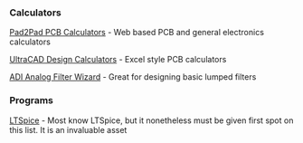 
### Calculators 
[Pad2Pad PCB Calculators](https://www.pad2pad.com/calculators/) - Web based PCB and general electronics calculators

[UltraCAD Design Calculators](https://www.ultracad.com/calc.htm) - Excel style PCB calculators 

[ADI Analog Filter Wizard](https://tools.analog.com/en/filterwizard/) - Great for designing basic lumped filters

### Programs 
[LTSpice](https://www.analog.com/en/design-center/design-tools-and-calculators/ltspice-simulator.html) - Most know LTSpice, but it nonetheless must be given first spot on this list. It is an invaluable asset 
